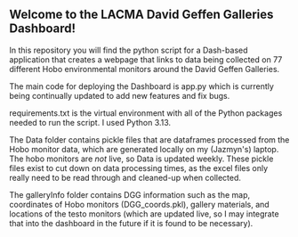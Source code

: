 ## Welcome to the LACMA David Geffen Galleries Dashboard!
In this repository you will find the python script for a Dash-based application that creates a webpage that links to data being collected on 77 different Hobo environmental monitors around the David Geffen Galleries.

The main code for deploying the Dashboard is app.py which is currently being continually updated to add new features and fix bugs. 

requirements.txt is the virtual environment with all of the Python packages needed to run the script. I used Python 3.13.

The Data folder contains pickle files that are dataframes processed from the Hobo monitor data, which are generated locally on my (Jazmyn's) laptop. The hobo monitors are *not* live, so Data is updated weekly. These pickle files exist to cut down on data processing times, as the excel files only really need to be read through and cleaned-up when collected.

The galleryInfo folder contains DGG information such as the map, coordinates of Hobo monitors (DGG_coords.pkl), gallery materials, and locations of the testo monitors (which are updated live, so I may integrate that into the dashboard in the future if it is found to be necessary). 
